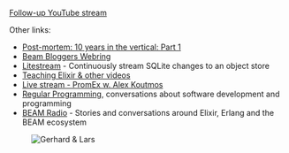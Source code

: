 [Follow-up YouTube stream](https://www.youtube.com/watch?v=v7_Ebpkazis)

Other links:
- [Post-mortem: 10 years in the vertical: Part 1](https://underjord.io/10-years-in-the-vertical-part-1.html)
- [Beam Bloggers Webring](https://beambloggers.com/)
- [Litestream](https://litestream.io/) - Continuously stream SQLite changes to an object store
- [Teaching Elixir & other videos](https://www.youtube.com/channel/UC0JZZAJ_e6xc41BLPO8MCKg)
- [Live stream - PromEx w. Alex Koutmos](https://www.youtube.com/watch?v=QPTwhH75T5M)
- [Regular Programming](https://www.regprog.com/episodes), conversations about software development and programming
- [BEAM Radio](https://www.beamrad.io/) - Stories and conversations around Elixir, Erlang and the BEAM ecosystem

<figure class="richtext-figure richtext-figure--full">
  <img src="https://changelog-assets.s3.amazonaws.com/shipit/shipit-7--lars-wikman-alt.jpg" alt="Gerhard & Lars">
</figure>